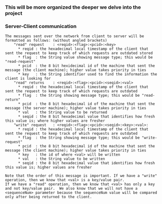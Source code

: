 ### This will be more organized the deeper we delve into the project

### Server-Client communication
    The messages sent over the network from client to server will be formatted as follows: (without angled brackets)
        "read" request    : <reqid>:<flag>:<pcid>:<key>
          * reqid : the hexadecimal local timestamp of the client that sent the request to keep track of which requests are outdated stored
          * flag  : the String value showing message type; this would be "read-request"
          * pcid  : the 8 bit hexidecimal id of the machine that sent the message (the client machine); higher value takes priority in ties
          * key   : the String identifier used to find the information the client is looking for
        "read" returns    : <reqid>:<flag>:<pcid>:<seqid>:<val>
          * reqid : the hexadecimal local timestamp of the client that sent the request to keep track of which requests are outdated
          * flag  : the String showing message type; this would be "read-return"
          * pcid  : the 8 bit hexadecimal id of the machine that sent the message (the server machine); higher value takes priority in ties
          * val   : the String value to be returned
          * seqid : the 8 bit hexadecimal value that identifies how fresh this value is; where higher values are fresher
        "write" request   : <reqid>:<flag>:<pcid>:<seqid>:<key>:<val>:
          * reqid : the hexadecimal local timestamp of the client that sent the request to keep track of which requests are outdated
          * flag  : the String showing message type; this would be "write-request"
          * pcid  : the 8 bit hexadecimal id of the machine that sent the message (the client machine); higher value takes priority in ties
          * key   : the id of where <val> will be written
          * val   : the String value to be written
          * seqid : the 8 bit hexadecimal value that identifies how fresh this value is; higher values are fresher
        
    Note that the order of this message is important. If we have a "write" operation, then we know that <val> is a key/value pair.
    If we have a "read" operation, then we know that <val> has only a key and not key/value pair.  We also know that we will not have a
    <sequenceNum> parameter because the sequenceNum value will be compared only after being returned to the client.
    
    
